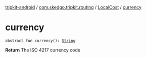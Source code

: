 [tripkit-android](../../index.md) / [com.skedgo.tripkit.routing](../index.md) / [LocalCost](index.md) / [currency](./currency.md)

# currency

`abstract fun currency(): `[`String`](https://kotlinlang.org/api/latest/jvm/stdlib/kotlin/-string/index.html)

**Return**
The ISO 4217 currency code

